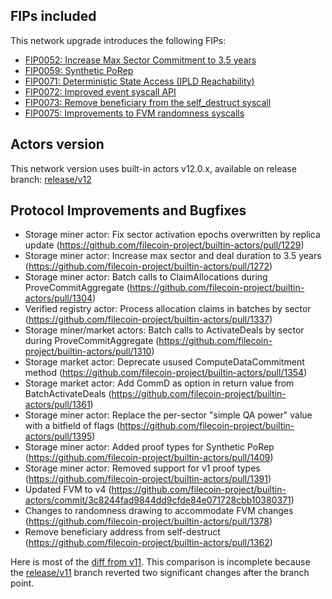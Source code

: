 ## FIPs included

This network upgrade introduces the following FIPs:

- [FIP0052: Increase Max Sector Commitment to 3.5 years](https://github.com/filecoin-project/FIPs/blob/master/FIPS/fip-0052.md)
- [FIP0059: Synthetic PoRep](https://github.com/filecoin-project/FIPs/blob/master/FIPS/fip-0059.md)
- [FIP0071: Deterministic State Access (IPLD Reachability)](https://github.com/filecoin-project/FIPs/blob/master/FIPS/fip-0071.md)
- [FIP0072: Improved event syscall API](https://github.com/filecoin-project/FIPs/blob/master/FIPS/fip-0072.md) 
- [FIP0073: Remove beneficiary from the self_destruct syscall](https://github.com/filecoin-project/FIPs/blob/master/FIPS/fip-0073.md)
- [FIP0075: Improvements to FVM randomness syscalls](https://github.com/filecoin-project/FIPs/blob/master/FIPS/fip-0075.md)


## Actors version

This network version uses built-in actors v12.0.x,
available on release branch: [release/v12](https://github.com/filecoin-project/builtin-actors/tree/release/v12)


## Protocol Improvements and Bugfixes

- Storage miner actor: Fix sector activation epochs overwritten by replica update (https://github.com/filecoin-project/builtin-actors/pull/1229)
- Storage miner actor: Increase max sector and deal duration to 3.5 years (https://github.com/filecoin-project/builtin-actors/pull/1272)
- Storage miner actor: Batch calls to ClaimAllocations during ProveCommitAggregate (https://github.com/filecoin-project/builtin-actors/pull/1304)
- Verified registry actor: Process allocation claims in batches by sector (https://github.com/filecoin-project/builtin-actors/pull/1337)
- Storage miner/market actors: Batch calls to ActivateDeals by sector during ProveCommitAggregate (https://github.com/filecoin-project/builtin-actors/pull/1310)
- Storage market actor: Deprecate usused ComputeDataCommitment method (https://github.com/filecoin-project/builtin-actors/pull/1354)
- Storage market actor: Add CommD as option in return value from BatchActivateDeals (https://github.com/filecoin-project/builtin-actors/pull/1361)
- Storage miner actor: Replace the per-sector "simple QA power" value with a bitfield of flags (https://github.com/filecoin-project/builtin-actors/pull/1395)
- Storage miner actor: Added proof types for Synthetic PoRep (https://github.com/filecoin-project/builtin-actors/pull/1409)
- Storage miner actor: Removed support for v1 proof types (https://github.com/filecoin-project/builtin-actors/pull/1391)
- Updated FVM to v4 (https://github.com/filecoin-project/builtin-actors/commit/3c8244fad9844dd9cfde84e071728cbb10380371)
- Changes to randomness drawing to accommodate FVM changes (https://github.com/filecoin-project/builtin-actors/pull/1378)
- Remove beneficiary address from self-destruct (https://github.com/filecoin-project/builtin-actors/pull/1362)

Here is most of the [diff from v11](https://github.com/filecoin-project/builtin-actors/compare/release/v11...release/v12).
This comparison is incomplete because the [release/v11](https://github.com/filecoin-project/builtin-actors/commits/release/v11) branch reverted two significant changes after the branch point.
